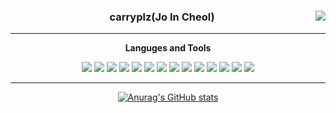 
<div align=center>
  
  <img align="right" src="https://github-readme-stats.vercel.app/api/top-langs/?username=carryplz&theme=dracula&exclude_repo=clone-web-scrapper,clone-zoom&hide=Procfile&layout=compact&langs_count=8"/>

  
  ### carryplz(Jo In Cheol)
  
  ---
  **Languges and Tools**

  <img src="https://img.shields.io/badge/Python-3776AB?style=flat-square&logo=Python&logoColor=white"/>
  <img src="https://img.shields.io/badge/Tensorflow-FF6F00?style=flat-square&logo=Tensorflow&logoColor=white"/>
  <img src="https://img.shields.io/badge/Flask-000000?style=flat-square&logo=Flask&logoColor=white"/>
  <img src="https://img.shields.io/badge/Jupyter Notebook-F37626?style=flat-square&logo=Jupyter&logoColor=white"/>
  <img src="https://img.shields.io/badge/Scikit Learn-F7931E?style=flat-square&logo=scikit-learn&logoColor=white"/>
  <img src="https://img.shields.io/badge/Pandas-150458?style=flat-square&logo=Pandas&logoColor=white"/>
  <img src="https://img.shields.io/badge/Numpy-013243?style=flat-square&logo=Numpy&logoColor=white"/>
  
  
  <img src="https://img.shields.io/badge/React-61DAFB?style=flat-square&logo=React&logoColor=white"/>
  <img src="https://img.shields.io/badge/JavaScript-F7DF1E?style=flat-square&logo=JavaScript&logoColor=white"/>
  <img src="https://img.shields.io/badge/Node.js-339933?style=flat-square&logo=Node.js&logoColor=white"/>
  <img src="https://img.shields.io/badge/Visual Studio Code-007ACC?style=flat-square&logo=Visual Studio Code&logoColor=white"/>
  <img src="https://img.shields.io/badge/C-A8B9CC?style=flat-square&logo=C&logoColor=white"/>
  <img src="https://img.shields.io/badge/Firebase-FFCA28?style=flat-square&logo=Firebase&logoColor=white"/>
  <img src="https://img.shields.io/badge/Kotlin-7F52FF?style=flat-square&logo=Kotlin&logoColor=white"/>
  
</div>



---

<div align=center>
  
  [![Anurag's GitHub stats](https://github-readme-stats.vercel.app/api?username=carryplz)](https://github.com/carryplz/github-readme-stats)

</div>
